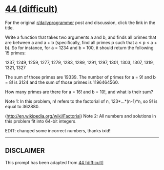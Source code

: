 # [44 (difficult)](https://www.reddit.com/r/dailyprogrammer/comments/srp5q/4252012_challenge_44_difficult/)

For the original [r/dailyprogrammer](https://www.reddit.com/r/dailyprogrammer/) post and discussion, click the link in the title.

Write a function that takes two arguments a and b, and finds all primes that are between a and a + b (specifically, find all primes p such that a ≤ p < a + b). So for instance, for a = 1234 and b = 100, it should return the following 15 primes:

1237, 1249, 1259, 1277, 1279, 1283, 1289, 1291, 1297, 1301, 1303, 1307, 1319, 1321, 1327

The sum of those primes are 19339. The number of primes for a = 9! and b = 8! is 3124 and the sum of those primes is 1196464560.

How many primes are there for a = 16! and b = 10!, and what is their sum?

Note 1: In this problem, n! refers to the factorial of n, 1*2*3*...*(n-1)*n, so 9! is equal to 362880. 

(http://en.wikipedia.org/wiki/Factorial)
Note 2: All numbers and solutions in this problem fit into 64-bit integers.

EDIT: changed some incorrect numbers, thanks ixid!


----
## **DISCLAIMER**
This prompt has been adapted from [44 [difficult]](https://www.reddit.com/r/dailyprogrammer/comments/srp5q/4252012_challenge_44_difficult/
)

